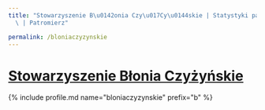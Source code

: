 ```yaml
---
title: "Stowarzyszenie B\u0142onia Czy\u017Cy\u0144skie | Statystyki patronite.pl\
  \ | Patromierz"

permalink: /bloniaczyzynskie
---
```


# [Stowarzyszenie Błonia Czyżyńskie](https://patronite.pl/bloniaczyzynskie)

{% include profile.md name="bloniaczyzynskie" prefix="b" %}

